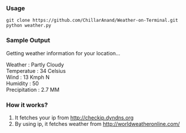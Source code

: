 ### Usage
    git clone https://github.com/ChillarAnand/Weather-on-Terminal.git
    python weather.py




### Sample Output

Getting weather information for your location...

Weather : Partly Cloudy   
Temperatue : 34 Celsius  
Wind : 13 Kmph N   
Humidity : 50   
Precipitation : 2.7 MM  




### How it works?
1. It fetches your ip from  http://checkip.dyndns.org
2. By using ip, it fetches weather from http://worldweatheronline.com/

